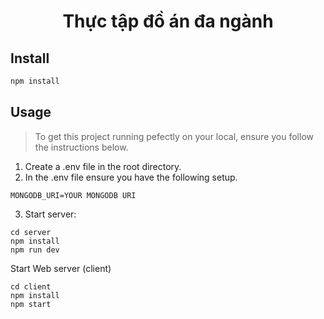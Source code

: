 <h1 align="center">Thực tập đồ án đa ngành</h1>

## Install
```sh
npm install
```
## Usage

> To get this project running pefectly on your local, ensure you follow the instructions below.
1. Create a .env file in the root directory.
2. In the .env file ensure you have the following setup.

```
MONGODB_URI=YOUR MONGODB URI
```
3. Start server:
```
cd server
npm install
npm run dev
```

Start Web server (client)
```
cd client
npm install
npm start
```
